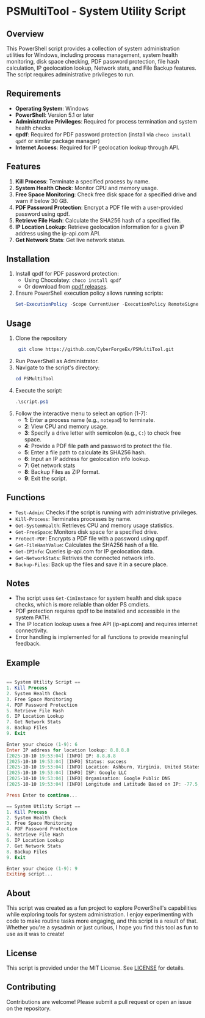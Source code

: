 # PSMultiTool - System Utility Script

## Overview
This PowerShell script provides a collection of system administration utilities for Windows, including process management, system health monitoring, disk space checking, PDF password protection, file hash calculation, IP geolocation lookup, Network stats, and File Backup features. The script requires administrative privileges to run.

## Requirements
- **Operating System**: Windows
- **PowerShell**: Version 5.1 or later
- **Administrative Privileges**: Required for process termination and system health checks
- **qpdf**: Required for PDF password protection (install via `choco install qpdf` or similar package manager)
- **Internet Access**: Required for IP geolocation lookup through API.

## Features
1. **Kill Process**: Terminate a specified process by name.
2. **System Health Check**: Monitor CPU and memory usage.
3. **Free Space Monitoring**: Check free disk space for a specified drive and warn if below 30 GB.
4. **PDF Password Protection**: Encrypt a PDF file with a user-provided password using qpdf.
5. **Retrieve File Hash**: Calculate the SHA256 hash of a specified file.
6. **IP Location Lookup**: Retrieve geolocation information for a given IP address using the ip-api.com API.
7. **Get Network Stats**: Get live network status.

## Installation
1. Install qpdf for PDF password protection:
   - Using Chocolatey: `choco install qpdf`
   - Or download from [qpdf releases](https://github.com/qpdf/qpdf/releases).
3. Ensure PowerShell execution policy allows running scripts:
   ```powershell
   Set-ExecutionPolicy -Scope CurrentUser -ExecutionPolicy RemoteSigned
   ```

## Usage
1. Clone the repository
   ```bash
    git clone https://github.com/CyberForgeEx/PSMultiTool.git
   ```
1. Run PowerShell as Administrator.
2. Navigate to the script's directory:
   ```powershell
   cd PSMultiTool
   ```
3. Execute the script:
   ```powershell
   .\script.ps1
   ```
4. Follow the interactive menu to select an option (1-7):
   - **1**: Enter a process name (e.g., `notepad`) to terminate.
   - **2**: View CPU and memory usage.
   - **3**: Specify a drive letter with semicolon (e.g., `C:`) to check free space.
   - **4**: Provide a PDF file path and password to protect the file.
   - **5**: Enter a file path to calculate its SHA256 hash.
   - **6**: Input an IP address for geolocation info lookup.
   - **7**: Get network stats
   - **8**: Backup Files as ZIP format.
   - **9**: Exit the script.

## Functions
- `Test-Admin`: Checks if the script is running with administrative privileges.
- `Kill-Process`: Terminates processes by name.
- `Get-SystemHealth`: Retrieves CPU and memory usage statistics.
- `Get-FreeSpace`: Monitors disk space for a specified drive.
- `Protect-PDF`: Encrypts a PDF file with a password using qpdf.
- `Get-FileHashValue`: Calculates the SHA256 hash of a file.
- `Get-IPInfo`: Queries ip-api.com for IP geolocation data.
- `Get-NetworkStats`: Retrives the connected network info.
- `Backup-Files`: Back up the files and save it in a secure place.

## Notes
- The script uses `Get-CimInstance` for system health and disk space checks, which is more reliable than older PS cmdlets.
- PDF protection requires qpdf to be installed and accessible in the system PATH.
- The IP location lookup uses a free API (ip-api.com) and requires internet connectivity.
- Error handling is implemented for all functions to provide meaningful feedback.

## Example
```powershell

== System Utility Script ==
1. Kill Process
2. System Health Check
3. Free Space Monitoring
4. PDF Password Protection
5. Retrieve File Hash
6. IP Location Lookup
7. Get Network Stats
8. Backup Files
9. Exit

Enter your choice (1-9): 6
Enter IP address for location lookup: 8.8.8.8
[2025-10-10 19:53:04] [INFO] IP: 8.8.8.8
[2025-10-10 19:53:04] [INFO] Status: success
[2025-10-10 19:53:04] [INFO] Location: Ashburn, Virginia, United States
[2025-10-10 19:53:04] [INFO] ISP: Google LLC
[2025-10-10 19:53:04] [INFO] Organisation: Google Public DNS
[2025-10-10 19:53:04] [INFO] Longitude and Latitude Based on IP: -77.5, 39.03

Press Enter to continue...

== System Utility Script ==
1. Kill Process
2. System Health Check
3. Free Space Monitoring
4. PDF Password Protection
5. Retrieve File Hash
6. IP Location Lookup
7. Get Network Stats
8. Backup Files
9. Exit

Enter your choice (1-9): 9
Exiting script...
```

## About
This script was created as a fun project to explore PowerShell's capabilities while exploring tools for system administration. I enjoy experimenting with code to make routine tasks more engaging, and this script is a result of that. Whether you're a sysadmin or just curious, I hope you find this tool as fun to use as it was to create!

## License
This script is provided under the MIT License. See [LICENSE](LICENSE) for details.

## Contributing
Contributions are welcome! Please submit a pull request or open an issue on the repository.
